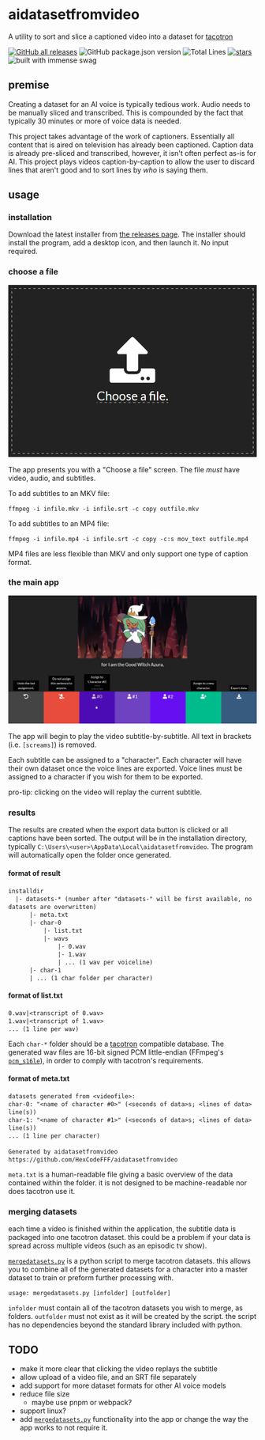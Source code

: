# aidatasetfromvideo

A utility to sort and slice a captioned video into a dataset for [tacotron](https://github.com/keithito/tacotron)

[![GitHub all releases](https://img.shields.io/github/downloads/hexcodefff/aidatasetfromvideo/total)](https://github.com/HexCodeFFF/aidatasetfromvideo/releases)
![GitHub package.json version](https://img.shields.io/github/package-json/v/hexcodefff/aidatasetfromvideo)
![Total Lines](https://img.shields.io/tokei/lines/github/HexCodeFFF/aidatasetfromvideo)
[![stars](https://img.shields.io/github/stars/HexCodeFFF/aidatasetfromvideo?style=social)](https://github.com/HexCodeFFF/aidatasetfromvideo/stargazers)
![built with immense swag](https://img.shields.io/static/v1?label=built+with&message=pain&color=e74c3c)

## premise

Creating a dataset for an AI voice is typically tedious work. Audio needs to be manually sliced and transcribed. This is
compounded by the fact that typically 30 minutes or more of voice data is needed.

This project takes advantage of the work of captioners. Essentially all content that is aired on television has already
been captioned. Caption data is already pre-sliced and transcribed, however, it isn't often perfect as-is for AI. This
project plays videos caption-by-caption to allow the user to discard lines that aren't good and to sort lines by _who_
is saying them.

## usage

### installation

Download the latest installer from [the releases page](https://github.com/HexCodeFFF/aidatasetfromvideo/releases). The
installer should install the program, add a desktop icon, and then launch it. No input required.

### choose a file

![upload](screenshots/upload.png)

The app presents you with a "Choose a file" screen. The file _must_ have video, audio, and subtitles.

To add subtitles to an MKV file:

```shell
ffmpeg -i infile.mkv -i infile.srt -c copy outfile.mkv
```

To add subtitles to an MP4 file:

```shell
ffmpeg -i infile.mp4 -i infile.srt -c copy -c:s mov_text outfile.mp4
```

MP4 files are less flexible than MKV and only support one type of caption format.

### the main app

![app](screenshots/app.png)

The app will begin to play the video subtitle-by-subtitle. All text in brackets (i.e. `[screams]`) is removed.

Each subtitle can be assigned to a "character". Each character will have their own dataset once the voice lines are
exported. Voice lines must be assigned to a character if you wish for them to be exported.

pro-tip: clicking on the video will replay the current subtitle.

### results

The results are created when the export data button is clicked or all captions have been sorted. The output will be in
the installation directory, typically `C:\Users\<user>\AppData\Local\aidatasetfromvideo`. The program will automatically
open the folder once generated.

#### format of result

```
installdir
  |- datasets-* (number after "datasets-" will be first available, no datasets are overwritten)
      |- meta.txt
      |- char-0
          |- list.txt
          |- wavs
              |- 0.wav
              |- 1.wav
              | ... (1 wav per voiceline)
      |- char-1 
      | ... (1 char folder per character)
```

#### format of list.txt

```
0.wav|<transcript of 0.wav>
1.wav|<transcript of 1.wav>
... (1 line per wav)
```

Each `char-*` folder should be a [tacotron](https://github.com/keithito/tacotron) compatible database. The generated wav
files are 16-bit signed PCM little-endian (FFmpeg's [`pcm_s16le`](https://trac.ffmpeg.org/wiki/audio%20types)), in order
to comply with tacotron's requirements.

#### format of meta.txt

```
datasets generated from <videofile>:
char-0: "<name of character #0>" (<seconds of data>s; <lines of data> line(s))
char-1: "<name of character #1>" (<seconds of data>s; <lines of data> line(s))
... (1 line per character)

Generated by aidatasetfromvideo https://github.com/HexCodeFFF/aidatasetfromvideo
```

`meta.txt` is a human-readable file giving a basic overview of the data contained within the folder. it is not designed
to be machine-readable nor does tacotron use it.

### merging datasets

each time a video is finished within the application, the subtitle data is packaged into one tacotron dataset. this
could be a problem if your data is spread across multiple videos (such as an episodic tv show).

[`mergedatasets.py`](mergedatasets.py) is a python script to merge tacotron datasets. this allows you to combine all of
the generated datasets for a character into a master dataset to train or preform further processing with.

```
usage: mergedatasets.py [infolder] [outfolder]
```

`infolder` must contain all of the tacotron datasets you wish to merge, as folders.
`outfolder` must not exist as it will be created by the script. the script has no dependencies beyond the standard
library included with python.

## TODO

- make it more clear that clicking the video replays the subtitle
- allow upload of a video file, and an SRT file separately
- add support for more dataset formats for other AI voice models
- reduce file size
  - maybe use pnpm or webpack?
- support linux?
- add [`mergedatasets.py`](mergedatasets.py) functionality into the app or change the way the app works to not require
  it.
